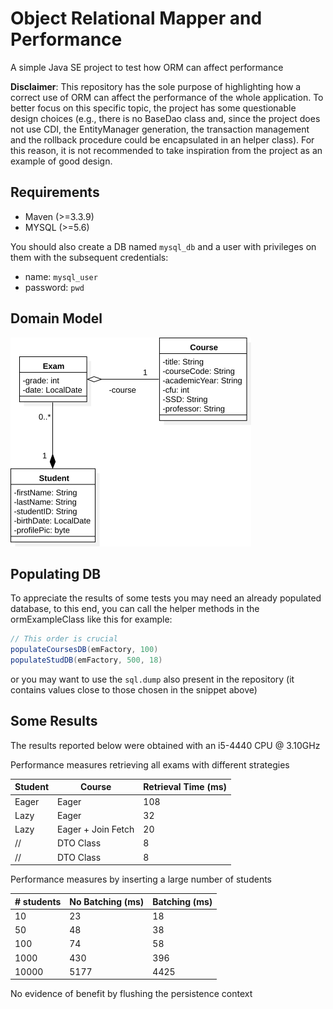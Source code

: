 # Object Relational Mapper and Performance
A simple Java SE project to test how ORM can affect performance 

**Disclaimer**: 
This repository has the sole purpose of highlighting how a correct use of ORM can affect the performance of the whole application.
To better focus on this specific topic, the project has some questionable design choices (e.g., there is no BaseDao class and, since the project does not use CDI, the EntityManager generation, the transaction management and the rollback procedure could be encapsulated in an helper class).
For this reason, it is not recommended to take inspiration from the project as an example of good design.

## Requirements
* Maven (>=3.3.9)
* MYSQL (>=5.6)

You should also create a DB named `mysql_db` and a user with privileges on them with the subsequent credentials: 

* name: `mysql_user`
* password: `pwd`


## Domain Model
![Class Diagram](img/orm-classdiag.png)

## Populating DB
To appreciate the results of some tests you may need an already populated database, to this end, you can call the helper methods in the ormExampleClass like this for example:

```java
// This order is crucial
populateCoursesDB(emFactory, 100)
populateStudDB(emFactory, 500, 18) 
```

or you may want to use the `sql.dump` also present in the repository (it contains values close to those chosen in the snippet above)

## Some Results
The results reported below were obtained with an i5-4440 CPU @ 3.10GHz

Performance measures retrieving all exams with different strategies

Student | Course | Retrieval Time (ms)
------ | ------ | ------
Eager   | Eager  | 108
Lazy   | Eager  | 32 
Lazy   | Eager + Join Fetch  | 20
 //   | DTO Class  | 8
 //   | DTO Class  | 8


Performance measures by inserting a large number of students

 \# students  | No Batching (ms) | Batching (ms)  
------ | ------    | ------
 10    |  23  | 18
 50    |  48  | 38    
 100   |  74  | 58 
 1000  |  430 | 396
 10000 | 5177 | 4425 

No evidence of benefit by flushing the persistence context


